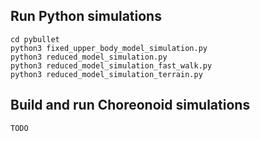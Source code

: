 ## Run Python simulations
```
cd pybullet
python3 fixed_upper_body_model_simulation.py
python3 reduced_model_simulation.py
python3 reduced_model_simulation_fast_walk.py
python3 reduced_model_simulation_terrain.py
```

## Build and run Choreonoid simulations
```
TODO
```